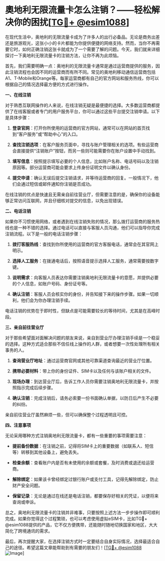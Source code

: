 # 奧地利无限流量卡怎么注销？——轻松解决你的困扰[[TG💪+ @esim1088](https://t.me/s/esim1088)]

在现代生活中，奥地利的无限流量卡成为了许多人的出行必备品。无论是商务出差还是旅游观光，这张小小的卡片都能为你提供便捷的网络支持。然而，当你不再需要它时，如何正确注销这张卡就成为了一个需要了解的问题。今天，我们就来详细探讨一下奥地利无限流量卡的注销方法，让你不再为此烦恼。

首先，我们需要明确一点：奥地利的无限流量卡通常是通过运营商提供的服务，因此注销流程也会因不同的运营商而有所不同。常见的奥地利移动通信运营商包括A1、T-Mobile和Orange等。每家运营商都有自己的官方网站和服务热线，你可以根据自己的情况选择最方便的方式进行操作。

**一、在线注销**

对于熟悉互联网操作的人来说，在线注销无疑是最便捷的选择。大多数运营商都提供了在线客服或者专门的用户服务平台，你可以通过这些平台提交注销申请。以下是具体步骤：

1. **登录官网**：打开你所使用的运营商的官方网站，通常可以在网站的首页找到“客户服务”或“帮助中心”的入口。
   
2. **查找注销选项**：在客户服务页面中，寻找与账户管理相关的选项。有些运营商会直接提供“注销账户”按钮，而另一些则可能需要你在账户设置中手动找到。

3. **填写信息**：按照提示填写必要的个人信息，比如账户名称、电话号码以及注销原因等。部分运营商可能会要求上传身份证明文件以确认身份。

4. **提交申请**：确认无误后提交注销请求，并等待运营商的回复。一般情况下，他们会通过短信或邮件通知你注销是否成功。

在线注销的优点是快速且无需亲自前往营业厅，但需要注意的是，确保你的设备能够正常访问互联网，并且仔细核对提交的信息，以免出现错误。

**二、电话注销**

如果你不习惯使用网络，或者遇到在线注销失败的情况，那么拨打运营商的服务热线也是一种不错的选择。通过电话可以直接与客服人员沟通，他们可以指导你完成注销流程。以下是一般的电话注销步骤：

1. **拨打客服热线**：查找到你所使用的运营商的官方客服电话，通常会在其官网上明示。

2. **选择人工服务**：在拨通电话后，按照语音提示选择人工服务，通常需要按数字键。

3. **说明需求**：向客服人员表达你需要注销奥地利无限流量卡的意愿，并提供必要的个人信息，如账户号码、身份证号等。

4. **确认注销**：客服人员会核实你的身份，并告知接下来的操作步骤。如果一切顺利，他们会为你办理注销手续。

电话注销的优势在于即时性，但缺点是可能需要较长的等待时间，尤其是在高峰时段。

**三、亲自前往营业厅**

对于那些希望面对面解决问题的朋友来说，亲自到营业厅办理注销手续是一个稳妥的选择。这种方式适合那些不信任线上操作的人群，或者想要一次性处理所有相关事务的人。

1. **查询营业厅地址**：通过运营商官网或其他可靠渠道查询最近的营业厅位置。

2. **携带必要材料**：带上你的身份证件、SIM卡以及任何与该账户相关的文件。

3. **现场办理**：到达营业厅后，告诉工作人员你需要注销奥地利无限流量卡，并按照指示完成后续步骤。

4. **确认注销**：完成注销后，请务必索要一份书面确认单据，以防日后产生不必要的纠纷。

亲自前往营业厅虽然麻烦一些，但可以确保整个过程透明且可控。

**四、注意事项**

无论采用哪种方式注销奥地利无限流量卡，都有一些重要的事项需要注意：

- **提前备份数据**：在注销之前，记得将SIM卡上的重要数据（如联系人、短信等）转移到其他设备上，避免丢失。
  
- **检查余额**：查看账户内是否有未使用的余额或套餐，及时消费或退还给运营商。

- **解除绑定**：如果该卡曾经绑定过银行账户或支付工具，记得先解除绑定，防止财产安全问题。

- **保留记录**：无论是通过在线还是电话注销，都要保存好相关的凭证，以便将来查询或申诉。

总之，奥地利无限流量卡的注销并非难事，只要按照上述方法一步步操作即可顺利完成。如果你觉得这个过程繁琐，也可以考虑使用虚拟eSIM卡，比如TG💪+ @esim1088提供的产品，它不仅方便携带，还能随时随地切换国家和地区，大大简化了跨境通讯的需求。

最后，再次提醒大家，在选择注销方式时一定要结合自身实际情况，选择最适合自己的途径。希望这篇文章能帮助到有需要的朋友们！[[TG💪+ @esim1088](https://t.me/s/esim1088) ![Image](https://i.postimg.cc/4NQfJmqS/Snipaste-2025-05-13-00-14-12.png)]